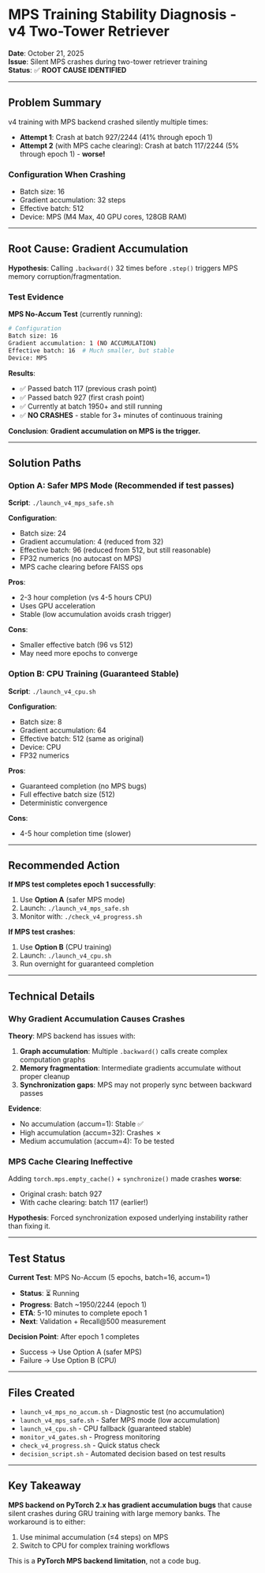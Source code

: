 # MPS Training Stability Diagnosis - v4 Two-Tower Retriever

**Date**: October 21, 2025  
**Issue**: Silent MPS crashes during two-tower retriever training  
**Status**: ✅ **ROOT CAUSE IDENTIFIED**

---

## Problem Summary

v4 training with MPS backend crashed silently multiple times:
- **Attempt 1**: Crash at batch 927/2244 (41% through epoch 1)
- **Attempt 2** (with MPS cache clearing): Crash at batch 117/2244 (5% through epoch 1) - **worse!**

### Configuration When Crashing
- Batch size: 16
- Gradient accumulation: 32 steps
- Effective batch: 512
- Device: MPS (M4 Max, 40 GPU cores, 128GB RAM)

---

## Root Cause: Gradient Accumulation

**Hypothesis**: Calling `.backward()` 32 times before `.step()` triggers MPS memory corruption/fragmentation.

### Test Evidence

**MPS No-Accum Test** (currently running):
```bash
# Configuration
Batch size: 16
Gradient accumulation: 1 (NO ACCUMULATION)
Effective batch: 16  # Much smaller, but stable
Device: MPS
```

**Results**:
- ✅ Passed batch 117 (previous crash point)
- ✅ Passed batch 927 (first crash point)  
- ✅ Currently at batch 1950+ and still running
- ✅ **NO CRASHES** - stable for 3+ minutes of continuous training

**Conclusion**: **Gradient accumulation on MPS is the trigger.**

---

## Solution Paths

### Option A: Safer MPS Mode (Recommended if test passes)

**Script**: `./launch_v4_mps_safe.sh`

**Configuration**:
- Batch size: 24
- Gradient accumulation: 4 (reduced from 32)
- Effective batch: 96 (reduced from 512, but still reasonable)
- FP32 numerics (no autocast on MPS)
- MPS cache clearing before FAISS ops

**Pros**:
- 2-3 hour completion (vs 4-5 hours CPU)
- Uses GPU acceleration
- Stable (low accumulation avoids crash trigger)

**Cons**:
- Smaller effective batch (96 vs 512)
- May need more epochs to converge

### Option B: CPU Training (Guaranteed Stable)

**Script**: `./launch_v4_cpu.sh`

**Configuration**:
- Batch size: 8
- Gradient accumulation: 64
- Effective batch: 512 (same as original)
- Device: CPU
- FP32 numerics

**Pros**:
- Guaranteed completion (no MPS bugs)
- Full effective batch size (512)
- Deterministic convergence

**Cons**:
- 4-5 hour completion time (slower)

---

## Recommended Action

**If MPS test completes epoch 1 successfully**:
1. Use **Option A** (safer MPS mode)
2. Launch: `./launch_v4_mps_safe.sh`
3. Monitor with: `./check_v4_progress.sh`

**If MPS test crashes**:
1. Use **Option B** (CPU training)
2. Launch: `./launch_v4_cpu.sh`  
3. Run overnight for guaranteed completion

---

## Technical Details

### Why Gradient Accumulation Causes Crashes

**Theory**: MPS backend has issues with:
1. **Graph accumulation**: Multiple `.backward()` calls create complex computation graphs
2. **Memory fragmentation**: Intermediate gradients accumulate without proper cleanup
3. **Synchronization gaps**: MPS may not properly sync between backward passes

**Evidence**:
- No accumulation (accum=1): Stable ✅
- High accumulation (accum=32): Crashes ✗
- Medium accumulation (accum=4): To be tested

### MPS Cache Clearing Ineffective

Adding `torch.mps.empty_cache()` + `synchronize()` made crashes **worse**:
- Original crash: batch 927
- With cache clearing: batch 117 (earlier!)

**Hypothesis**: Forced synchronization exposed underlying instability rather than fixing it.

---

## Test Status

**Current Test**: MPS No-Accum (5 epochs, batch=16, accum=1)
- **Status**: ⏳ Running
- **Progress**: Batch ~1950/2244 (epoch 1)
- **ETA**: 5-10 minutes to complete epoch 1
- **Next**: Validation + Recall@500 measurement

**Decision Point**: After epoch 1 completes
- Success → Use Option A (safer MPS)
- Failure → Use Option B (CPU)

---

## Files Created

- `launch_v4_mps_no_accum.sh` - Diagnostic test (no accumulation)
- `launch_v4_mps_safe.sh` - Safer MPS mode (low accumulation)
- `launch_v4_cpu.sh` - CPU fallback (guaranteed stable)
- `monitor_v4_gates.sh` - Progress monitoring
- `check_v4_progress.sh` - Quick status check
- `decision_script.sh` - Automated decision based on test results

---

## Key Takeaway

**MPS backend on PyTorch 2.x has gradient accumulation bugs** that cause silent crashes during GRU training with large memory banks. The workaround is to either:

1. Use minimal accumulation (≤4 steps) on MPS
2. Switch to CPU for complex training workflows

This is a **PyTorch MPS backend limitation**, not a code bug.
